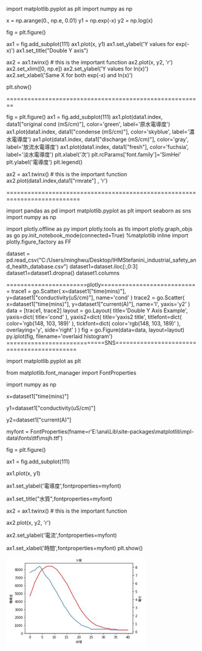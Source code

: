import matplotlib.pyplot as plt
import numpy as np

x = np.arange(0., np.e, 0.01)
y1 = np.exp(-x)
y2 = np.log(x)

fig = plt.figure()

ax1 = fig.add_subplot(111)
ax1.plot(x, y1)
ax1.set_ylabel('Y values for exp(-x)')
ax1.set_title("Double Y axis")

ax2 = ax1.twinx()  # this is the important function
ax2.plot(x, y2, 'r')
ax2.set_xlim([0, np.e])
ax2.set_ylabel('Y values for ln(x)')
ax2.set_xlabel('Same X for both exp(-x) and ln(x)')

plt.show()

========================================================

fig = plt.figure()
ax1 = fig.add_subplot(111)
ax1.plot(data1.index, data1["original cond (mS/cm)"], color='green', label='原水電導度')
ax1.plot(data1.index, data1["condense (mS/cm)"],  color='skyblue', label='濃水電導度')
ax1.plot(data1.index, data1["discharge (mS/cm)"], color='gray', label='放流水電導度')
ax1.plot(data1.index, data1["fresh"], color='fuchsia', label='淡水電導度')
plt.xlabel('次')
plt.rcParams['font.family']='SimHei'
plt.ylabel('電導度')
plt.legend()

ax2 = ax1.twinx()  # this is the important function
ax2.plot(data1.index,data1["rmrate"] , 'r')

===========================================================================

import pandas as pd
import matplotlib.pyplot as plt
import seaborn as sns
import numpy as np

import plotly.offline as py
import plotly.tools as tls
import plotly.graph_objs as go
py.init_notebook_mode(connected=True)
%matplotlib inline
import plotly.figure_factory as FF

dataset = pd.read_csv("C:/Users/minghwu/Desktop/IHMStefanini_industrial_safety_and_health_database.csv")
dataset1=dataset.iloc[:,0:3]
dataset1=dataset1.dropna()
dataset1.columns  

=======================plotly============================
trace1 = go.Scatter(
    x=dataset1["time(mins)"],
    y=dataset1["conductivity(uS/cm)"],
    name='cond'
)
trace2 = go.Scatter(
    x=dataset1["time(mins)"],
    y=dataset1["current(A)"],
    name='I',
    yaxis='y2'
)
data = [trace1, trace2]
layout = go.Layout(
    title='Double Y Axis Example',
    yaxis=dict(
        title='cond'
    ),
    yaxis2=dict(
        title='yaxis2 title',
        titlefont=dict(
            color='rgb(148, 103, 189)'
        ),
        tickfont=dict(
            color='rgb(148, 103, 189)'
        ),
        overlaying='y',
        side='right'
    )
)
fig = go.Figure(data=data, layout=layout)
py.iplot(fig, filename='overlaid histogram')
============================SNS===========================================

import matplotlib.pyplot as plt

from matplotlib.font_manager import FontProperties

import numpy as np

x=dataset1["time(mins)"]

y1=dataset1["conductivity(uS/cm)"]

y2=dataset1["current(A)"]

myfont = FontProperties(fname=r'E:\\ana\\Lib\\site-packages\\matplotlib\\mpl-data\\fonts\\ttf\\msjh.ttf')

fig = plt.figure()

ax1 = fig.add_subplot(111)

ax1.plot(x, y1)

ax1.set_ylabel('電導度',fontproperties=myfont)

ax1.set_title("水質",fontproperties=myfont)

ax2 = ax1.twinx()  # this is the important function

ax2.plot(x, y2, 'r')

ax2.set_ylabel('電流',fontproperties=myfont)

ax1.set_xlabel('時間',fontproperties=myfont)
plt.show()

![image](https://github.com/jasonfghx/python-imp-/blob/master/Capture.JPG)    
